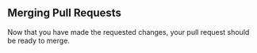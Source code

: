 ## Merging Pull Requests

Now that you have made the requested changes, your pull request should be ready to merge.
